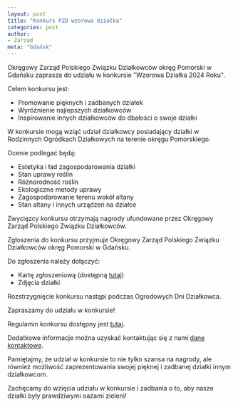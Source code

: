 ```yaml
---
layout: post
title: "Konkurs PZD wzorowa działka"
categories: post
author:
- Zarząd
meta: "Gdańsk"
---
```


Okręgowy Zarząd Polskiego Związku Działkowców okręg Pomorski w Gdańsku zaprasza do udziału w konkursie "Wzorowa Działka 2024 Roku".

Celem konkursu jest:
  - Promowanie pięknych i zadbanych działek
  - Wyróżnienie najlepszych działkowców
  - Inspirowanie innych działkowców do dbałości o swoje działki

W konkursie mogą wziąć udział działkowcy posiadający działki w Rodzinnych Ogródkach Działkowych na terenie okręgu Pomorskiego.

Ocenie podlegać będą:
  - Estetyka i ład zagospodarowania działki
  - Stan uprawy roślin
  - Różnorodność roślin
  - Ekologiczne metody uprawy
  - Zagospodarowanie terenu wokół altany
  - Stan altany i innych urządzeń na działce

Zwycięzcy konkursu otrzymają nagrody ufundowane przez Okręgowy Zarząd Polskiego Związku Działkowców.

Zgłoszenia do konkursu przyjmuje Okręgowy Zarząd Polskiego Związku Działkowców okręg Pomorski w Gdańsku.

Do zgłoszenia należy dołączyć:
  - Kartę zgłoszeniową (dostępną [tutaj](https://magnetofield.github.io/ROD/assets/ZgłoszenieWzorowaDziałka2024.doc))
  - Zdjęcia działki
    
Rozstrzygnięcie konkursu nastąpi podczas Ogrodowych Dni Działkowca.

Zapraszamy do udziału w konkursie!

Regulamin konkursu dostępny jest [tutaj](https://magnetofield.github.io/ROD/assets/RegulaminWzorowadziałka2024.docx).

Dodatkowe informacje można uzyskać kontaktując się z nami [dane kontaktowe](https://magnetofield.github.io/ROD/about).

Pamiętajmy, że udział w konkursie to nie tylko szansa na nagrody, ale również możliwość zaprezentowania swojej pięknej i zadbanej działki innym działkowcom.

Zachęcamy do wzięcia udziału w konkursie i zadbania o to, aby nasze działki były prawdziwymi oazami zieleni!
